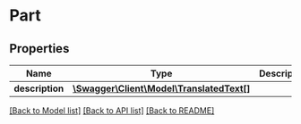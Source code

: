 # Part

## Properties
Name | Type | Description | Notes
------------ | ------------- | ------------- | -------------
**description** | [**\Swagger\Client\Model\TranslatedText[]**](TranslatedText.md) |  | [optional] 

[[Back to Model list]](../README.md#documentation-for-models) [[Back to API list]](../README.md#documentation-for-api-endpoints) [[Back to README]](../README.md)


